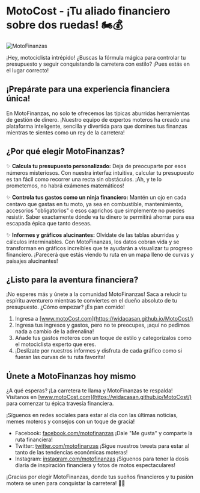 # MotoCost - ¡Tu aliado financiero sobre dos ruedas! 🏍️💰

![MotoFinanzas](https://c8.alamy.com/compes/d1r3re/paris-francia-escena-tras-moto-incendio-en-paris-una-fila-de-vehiculos-estacionados-destruido-en-este-incidente-d1r3re.jpg)

¡Hey, motociclista intrépido! ¿Buscas la fórmula mágica para controlar tu presupuesto y seguir conquistando la carretera con estilo? ¡Pues estás en el lugar correcto!

## ¡Prepárate para una experiencia financiera única!

En MotoFinanzas, no solo te ofrecemos las típicas aburridas herramientas de gestión de dinero. ¡Nuestro equipo de expertos moteros ha creado una plataforma inteligente, sencilla y divertida para que domines tus finanzas mientras te sientes como un rey de la carretera!

## ¿Por qué elegir MotoFinanzas?

✨ **Calcula tu presupuesto personalizado:** Deja de preocuparte por esos números misteriosos. Con nuestra interfaz intuitiva, calcular tu presupuesto es tan fácil como recorrer una recta sin obstáculos. ¡Ah, y te lo prometemos, no habrá exámenes matemáticos!

✨ **Controla tus gastos como un ninja financiero:** Mantén un ojo en cada centavo que gastas en tu moto, ya sea en combustible, mantenimiento, accesorios "obligatorios" o esos caprichos que simplemente no puedes resistir. Saber exactamente dónde va tu dinero te permitirá ahorrar para esa escapada épica que tanto deseas.

✨ **Informes y gráficos alucinantes:** Olvídate de las tablas aburridas y cálculos interminables. Con MotoFinanzas, los datos cobran vida y se transforman en gráficos increíbles que te ayudarán a visualizar tu progreso financiero. ¡Parecerá que estás viendo tu ruta en un mapa lleno de curvas y paisajes alucinantes!

## ¿Listo para la aventura financiera?

¡No esperes más y únete a la comunidad MotoFinanzas! Saca a relucir tu espíritu aventurero mientras te conviertes en el dueño absoluto de tu presupuesto. ¿Cómo empezar? ¡Es pan comido!

1. Ingresa a [www.motoCost.com](https://widacasan.github.io/MotoCost/)
2. Ingresa tus ingresos y gastos, pero no te preocupes, ¡aquí no pedimos nada a cambio de la adrenalina!
3. Añade tus gastos moteros con un toque de estilo y categorízalos como el motociclista experto que eres.
4. ¡Deslízate por nuestros informes y disfruta de cada gráfico como si fueran las curvas de tu ruta favorita!

## Únete a MotoFinanzas hoy mismo

¿A qué esperas? ¡La carretera te llama y MotoFinanzas te respalda! Visítanos en [www.motoCost.com](https://widacasan.github.io/MotoCost/) para comenzar tu épica travesía financiera.

¡Síguenos en redes sociales para estar al día con las últimas noticias, memes moteros y consejos con un toque de gracia!

- Facebook: [facebook.com/motofinanzas](https://www.facebook.com/motofinanzas) ¡Dale "Me gusta" y comparte la ruta financiera!
- Twitter: [twitter.com/motofinanzas](https://www.twitter.com/motofinanzas) ¡Sigue nuestros tweets para estar al tanto de las tendencias económicas moteras!
- Instagram: [instagram.com/motofinanzas](https://www.instagram.com/motofinanzas) ¡Síguenos para tener la dosis diaria de inspiración financiera y fotos de motos espectaculares!

¡Gracias por elegir MotoFinanzas, donde tus sueños financieros y tu pasión motera se unen para conquistar la carretera! 🚀🌟
